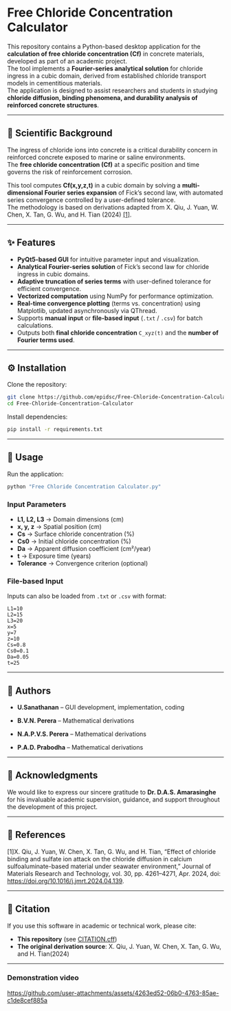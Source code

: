 
# Free Chloride Concentration Calculator

This repository contains a Python-based desktop application for the **calculation of free chloride concentration (Cf)** in concrete materials, developed as part of an academic project.  
The tool implements a **Fourier-series analytical solution** for chloride ingress in a cubic domain, derived from established chloride transport models in cementitious materials.  
The application is designed to assist researchers and students in studying **chloride diffusion, binding phenomena, and durability analysis of reinforced concrete structures**.

---

## 🔬 Scientific Background
The ingress of chloride ions into concrete is a critical durability concern in reinforced concrete exposed to marine or saline environments.  
The **free chloride concentration (Cf)** at a specific position and time governs the risk of reinforcement corrosion.  

This tool computes **Cf(x,y,z,t)** in a cubic domain by solving a **multi-dimensional Fourier series expansion** of Fick’s second law, with automated series convergence controlled by a user-defined tolerance.  
The methodology is based on derivations adapted from X. Qiu, J. Yuan, W. Chen, X. Tan, G. Wu, and H. Tian (2024) [[1]](#references).

---

## ✨ Features
- **PyQt5-based GUI** for intuitive parameter input and visualization.  
- **Analytical Fourier-series solution** of Fick’s second law for chloride ingress in cubic domains.  
- **Adaptive truncation of series terms** with user-defined tolerance for efficient convergence.  
- **Vectorized computation** using NumPy for performance optimization.  
- **Real-time convergence plotting** (terms vs. concentration) using Matplotlib, updated asynchronously via QThread.  
- Supports **manual input** or **file-based input** (`.txt` / `.csv`) for batch calculations.  
- Outputs both **final chloride concentration** `C_xyz(t)` and the **number of Fourier terms used**.  


---

## ⚙️ Installation
Clone the repository:
```bash
git clone https://github.com/epidsc/Free-Chloride-Concentration-Calculator
cd Free-Chloride-Concentration-Calculator
````

Install dependencies:

```bash
pip install -r requirements.txt
```

---

## 🚀 Usage

Run the application:

```bash
python "Free Chloride Concentration Calculator.py"
```

### Input Parameters

* **L1, L2, L3** → Domain dimensions (cm)
* **x, y, z** → Spatial position (cm)
* **Cs** → Surface chloride concentration (%)
* **Cs0** → Initial chloride concentration (%)
* **Da** → Apparent diffusion coefficient (cm²/year)
* **t** → Exposure time (years)
* **Tolerance** → Convergence criterion (optional)

### File-based Input

Inputs can also be loaded from `.txt` or `.csv` with format:

```
L1=10
L2=15
L3=20
x=5
y=7
z=10
Cs=0.8
Cs0=0.1
Da=0.05
t=25
```

---

## 👥 Authors

* **U.Sanathanan** – GUI development, implementation, coding

* **B.V.N. Perera** – Mathematical derivations
* **N.A.P.V.S. Perera** – Mathematical derivations
* **P.A.D. Prabodha** – Mathematical derivations

---

## 🙏 Acknowledgments

We would like to express our sincere gratitude to **Dr. D.A.S. Amarasinghe** for his invaluable academic supervision, guidance, and support throughout the development of this project.

---

## 📖 References

\[1]X. Qiu, J. Yuan, W. Chen, X. Tan, G. Wu, and H. Tian, “Effect of chloride binding and sulfate ion attack on the chloride diffusion in calcium sulfoaluminate-based material under seawater environment,” Journal of Materials Research and Technology, vol. 30, pp. 4261–4271, Apr. 2024, doi: https://doi.org/10.1016/j.jmrt.2024.04.139.
‌

---

## 📜 Citation

If you use this software in academic or technical work, please cite:

* **This repository** (see [CITATION.cff](CITATION.cff))
* **The original derivation source**: X. Qiu, J. Yuan, W. Chen, X. Tan, G. Wu, and H. Tian(2024)

---

### Demonstration video
https://github.com/user-attachments/assets/4263ed52-06b0-4763-85ae-c1de8cef885a

```


